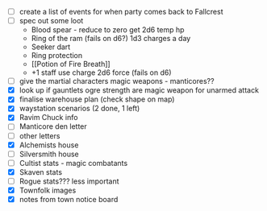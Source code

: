 - [ ] create a list of events for when party comes back to Fallcrest
- [ ] spec out some loot
	- Blood spear - reduce to zero get 2d6 temp hp
	- Ring of the ram (fails on d6?) 1d3 charges a day
	- Seeker dart
	- Ring protection
	- [[Potion of Fire Breath]]
	- +1 staff use charge 2d6 force (fails on d6)
- [ ] give the martial characters magic weapons - manticores??
- [x] look up if gauntlets ogre strength are magic weapon for unarmed attack
- [x] finalise warehouse plan (check shape on map)
- [x] waystation scenarios (2 done, 1 left)
- [x] Ravim Chuck info
- [ ] Manticore den letter
- [ ] other letters
- [x] Alchemists house
- [ ] Silversmith house
- [ ] Cultist stats - magic combatants
- [x] Skaven stats
- [ ] Rogue stats??? less important
- [x] Townfolk images
- [x] notes from town notice board